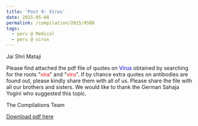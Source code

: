 ```yaml
---
title: 'Post 9: Virus'
date: 2015-05-08
permalink: /compilation/2015/0508
tags:
  - peru @ Medical
  - peru @ virus
---
```

Jai Shri Mataji

Please find attached the pdf file of quotes on <font color="blue">Virus</font> obtained by searching for the roots "<font color="red">vira</font>" and "<font color="red">viru</font>". If by chance extra quotes on antibodies are found out, please kindly share them with all of us. Please share the file with all our brothers and sisters. We would like to thank the German Sahaja Yogini who suggested this topic. 

The Compilations Team

[Download pdf here](http://seven-teams.github.io/files/Virus.pdf)